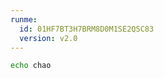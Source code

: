 ```yaml
---
runme:
  id: 01HF7BT3H7BRM8D0M1SE2QSC83
  version: v2.0
---
```


```sh {"id":"01HF7BT3H6K95S76RZR2ZRY37H"}
echo chao
```
